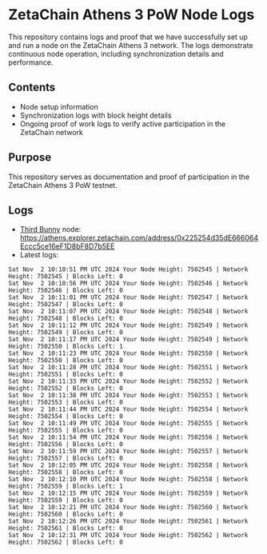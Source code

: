 # ZetaChain Athens 3 PoW Node Logs
This repository contains logs and proof that we have successfully set up and run a node on the ZetaChain Athens 3 network. The logs demonstrate continuous node operation, including synchronization details and performance.

## Contents
- Node setup information
- Synchronization logs with block height details
- Ongoing proof of work logs to verify active participation in the ZetaChain network

## Purpose
This repository serves as documentation and proof of participation in the ZetaChain Athens 3 PoW testnet.

## Logs

- [Third Bunny](https://thirdbunny.xyz/) node: https://athens.explorer.zetachain.com/address/0x225254d35dE666064Eccc5ce16eF1D8bF8D7b5EE
- Latest logs:
```
Sat Nov  2 10:10:51 PM UTC 2024 Your Node Height: 7502545 | Network Height: 7502545 | Blocks Left: 0
Sat Nov  2 10:10:56 PM UTC 2024 Your Node Height: 7502546 | Network Height: 7502546 | Blocks Left: 0
Sat Nov  2 10:11:01 PM UTC 2024 Your Node Height: 7502547 | Network Height: 7502547 | Blocks Left: 0
Sat Nov  2 10:11:07 PM UTC 2024 Your Node Height: 7502548 | Network Height: 7502548 | Blocks Left: 0
Sat Nov  2 10:11:12 PM UTC 2024 Your Node Height: 7502549 | Network Height: 7502549 | Blocks Left: 0
Sat Nov  2 10:11:17 PM UTC 2024 Your Node Height: 7502549 | Network Height: 7502550 | Blocks Left: 1
Sat Nov  2 10:11:23 PM UTC 2024 Your Node Height: 7502550 | Network Height: 7502550 | Blocks Left: 0
Sat Nov  2 10:11:28 PM UTC 2024 Your Node Height: 7502551 | Network Height: 7502551 | Blocks Left: 0
Sat Nov  2 10:11:33 PM UTC 2024 Your Node Height: 7502552 | Network Height: 7502552 | Blocks Left: 0
Sat Nov  2 10:11:38 PM UTC 2024 Your Node Height: 7502553 | Network Height: 7502553 | Blocks Left: 0
Sat Nov  2 10:11:44 PM UTC 2024 Your Node Height: 7502554 | Network Height: 7502554 | Blocks Left: 0
Sat Nov  2 10:11:49 PM UTC 2024 Your Node Height: 7502555 | Network Height: 7502555 | Blocks Left: 0
Sat Nov  2 10:11:54 PM UTC 2024 Your Node Height: 7502556 | Network Height: 7502556 | Blocks Left: 0
Sat Nov  2 10:11:59 PM UTC 2024 Your Node Height: 7502557 | Network Height: 7502557 | Blocks Left: 0
Sat Nov  2 10:12:05 PM UTC 2024 Your Node Height: 7502558 | Network Height: 7502558 | Blocks Left: 0
Sat Nov  2 10:12:10 PM UTC 2024 Your Node Height: 7502558 | Network Height: 7502559 | Blocks Left: 1
Sat Nov  2 10:12:15 PM UTC 2024 Your Node Height: 7502559 | Network Height: 7502559 | Blocks Left: 0
Sat Nov  2 10:12:21 PM UTC 2024 Your Node Height: 7502560 | Network Height: 7502560 | Blocks Left: 0
Sat Nov  2 10:12:26 PM UTC 2024 Your Node Height: 7502561 | Network Height: 7502561 | Blocks Left: 0
Sat Nov  2 10:12:31 PM UTC 2024 Your Node Height: 7502562 | Network Height: 7502562 | Blocks Left: 0
```
